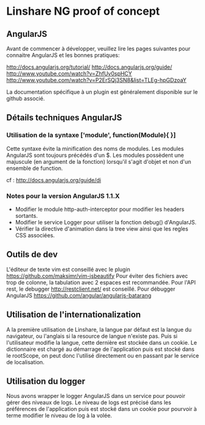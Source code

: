 # Linshare NG proof of concept

## AngularJS
Avant de commencer à développer, veuillez lire les pages suivantes 
pour connaitre AngularJS et les bonnes pratiques:

http://docs.angularjs.org/tutorial/
http://docs.angularjs.org/guide/
http://www.youtube.com/watch?v=ZhfUv0spHCY
http://www.youtube.com/watch?v=P2ErSQj3SN8&list=TLEg-hpGDzoaY

La documentation spécifique à un plugin est généralement disponible sur le github associé.

## Détails techniques AngularJS

### Utilisation de la syntaxe ['module', function(Module){ }]
Cette syntaxe évite la minification des noms de modules.
Les modules AngularJS sont toujours précédés d'un $.
Les modules possèdent une majuscule (en argument de la fonction)
lorsqu'il s'agit d'objet et non d'un ensemble de function.

cf : http://docs.angularjs.org/guide/di

### Notes pour la version AngularJS 1.1.X
* Modifier le module http-auth-interceptor pour modifier les headers sortants.
* Modifier le service Logger pour utiliser la fonction debug() d'AngularJS.
* Vérifier la directive d'animation dans la tree view ainsi que les regles CSS associées.

## Outils de dev
L'éditeur de texte vim est conseillé avec le plugin https://github.com/maksimr/vim-jsbeautify
Pour éviter des fichiers avec trop de colonne, la tabulation avec 2 espaces est recommandée.
Pour l'API rest, le debugger http://restclient.net/ est conseillé.
Pour débugger AngularJS https://github.com/angular/angularjs-batarang

## Utilisation de l'internationalization
A la première utilisation de Linshare, la langue par défaut est la langue du navigateur,
ou l'anglais si la resource de langue n'existe pas. Puis si l'utilisateur modifie la langue,
cette dernière est stockée dans un cookie.
Le dictionnaire est chargé au démarrage de l'application puis est stocké dans le rootScope,
on peut donc l'utilisé directement ou en passant par le service de localisation.

## Utilisation du logger
Nous avons wrapper le logger AngularJS dans un service pour pouvoir
gérer des niveaux de logs. 
Le niveau de logs est précisé dans les préférences de l'application
puis est stocké dans un cookie pour pourvoir à terme modifier le niveau de log 
à la volée.

